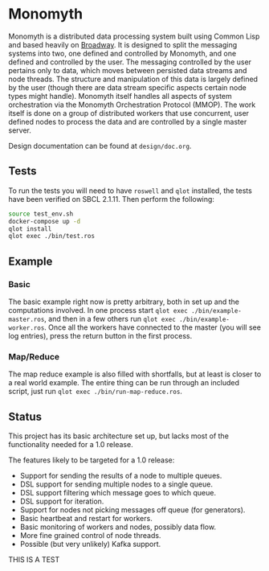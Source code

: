 # Monomyth

Monomyth is a distributed data processing system built using Common Lisp and
based heavily on [Broadway](https://hexdocs.pm/broadway/Broadway.html).
It is designed to split the messaging systems into two, one defined and
controlled by Monomyth, and one defined and controlled by the user.
The messaging controlled by the user pertains only to data, which moves between
persisted data streams and node threads.
The structure and manipulation of this data is largely defined by the user
(though there are data stream specific aspects certain node types might handle).
Monomyth itself handles all aspects of system orchestration via the Monomyth
Orchestration Protocol (MMOP).
The work itself is done on a group of distributed workers that use concurrent,
user defined nodes to process the data and are controlled by a single master server.

Design documentation can be found at `design/doc.org`.

## Tests

To run the tests you will need to have `roswell` and `qlot` installed, the tests
have been verified on SBCL 2.1.11.
Then perform the following:
```bash
source test_env.sh
docker-compose up -d
qlot install
qlot exec ./bin/test.ros
```

## Example

### Basic

The basic example right now is pretty arbitrary, both in set up and the
computations involved.
In one process start `qlot exec ./bin/example-master.ros`, and then in a few
others run `qlot exec ./bin/example-worker.ros`.
Once all the workers have connected to the master (you will see log entries),
press the return button in the first process.

### Map/Reduce

The map reduce example is also filled with shortfalls, but at least is closer to
a real world example.
The entire thing can be run through an included script, just run
`qlot exec ./bin/run-map-reduce.ros`.

## Status

This project has its basic architecture set up, but lacks most of the functionality
needed for a 1.0 release.

The features likely to be targeted for a 1.0 release:
- Support for sending the results of a node to multiple queues.
- DSL support for sending multiple nodes to a single queue.
- DSL support filtering which message goes to which queue.
- DSL support for iteration.
- Support for nodes not picking messages off queue (for generators).
- Basic heartbeat and restart for workers.
- Basic monitoring of workers and nodes, possibly data flow.
- More fine grained control of node threads.
- Possible (but very unlikely) Kafka support.

THIS IS A TEST
